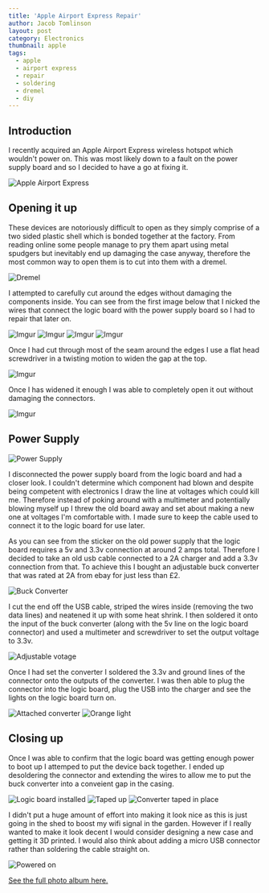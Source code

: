 ```yaml
---
title: 'Apple Airport Express Repair'
author: Jacob Tomlinson
layout: post
category: Electronics
thumbnail: apple
tags:
  - apple
  - airport express
  - repair
  - soldering
  - dremel
  - diy
---
```


## Introduction

I recently acquired an Apple Airport Express wireless hotspot which wouldn't power on. This was most likely down to a fault on the power supply board and so I decided to have a go at fixing it.

![Apple Airport Express](http://i.imgur.com/aCaCIhw.jpg)

## Opening it up

These devices are notoriously difficult to open as they simply comprise of a two sided plastic shell which is bonded together at the factory. From reading online some people manage to pry them apart using metal spudgers but inevitably end up damaging the case anyway, therefore the most common way to open them is to cut into them with a dremel.

![Dremel](http://i.imgur.com/8c8KRqP.jpg)

I attempted to carefully cut around the edges without damaging the components inside. You can see from the first image below that I nicked the wires that connect the logic board with the power supply board so I had to repair that later on.

![Imgur](http://i.imgur.com/nq7h7yT.jpg)
![Imgur](http://i.imgur.com/uXy0o4h.jpg)
![Imgur](http://i.imgur.com/ptvKTnJ.jpg)
![Imgur](http://i.imgur.com/qgMCZF9.jpg)

Once I had cut through most of the seam around the edges I use a flat head screwdriver in a twisting motion to widen the gap at the top.

![Imgur](http://i.imgur.com/XuHM7JE.jpg)

Once I has widened it enough I was able to completely open it out without damaging the connectors.

![Imgur](http://i.imgur.com/A3k1mME.jpg)

## Power Supply

![Power Supply](http://i.imgur.com/APjzufv.jpg)

I disconnected the power supply board from the logic board and had a closer look. I couldn't determine which component had blown and despite being competent with electronics I draw the line at voltages which could kill me. Therefore instead of poking around with a multimeter and potentially blowing myself up I threw the old board away and set about making a new one at voltages I'm comfortable with. I made sure to keep the cable used to connect it to the logic board for use later.

As you can see from the sticker on the old power supply that the logic board requires a 5v and 3.3v connection at around 2 amps total. Therefore I decided to take an old usb cable connected to a 2A charger and add a 3.3v connection from that. To achieve this I bought an adjustable buck converter that was rated at 2A from ebay for just less than £2.

![Buck Converter](http://i.imgur.com/5fKW5Sf.jpg)

I cut the end off the USB cable, striped the wires inside (removing the two data lines) and neatened it up with some heat shrink. I then soldered it onto the input of the buck converter (along with the 5v line on the logic board connector) and used a multimeter and screwdriver to set the output voltage to 3.3v.

![Adjustable votage](http://i.imgur.com/5ZqXbPr.jpg)

Once I had set the converter I soldered the 3.3v and ground lines of the connector onto the outputs of the converter. I was then able to plug the connector into the logic board, plug the USB into the charger and see the lights on the logic board turn on.

![Attached converter](http://i.imgur.com/iNiiBW6.jpg)
![Orange light](http://i.imgur.com/nOSFmPa.jpg)

## Closing up

Once I was able to confirm that the logic board was getting enough power to boot up I attemped to put the device back together. I ended up desoldering the connector and extending the wires to allow me to put the buck converter into a conveient gap in the casing.

![Logic board installed](http://i.imgur.com/rYvFxKA.jpg)
![Taped up](http://i.imgur.com/PDg3SI2.jpg)
![Converter taped in place](http://i.imgur.com/R4Fukiq.jpg)

I didn't put a huge amount of effort into making it look nice as this is just going in the shed to boost my wifi signal in the garden. However if I really wanted to make it look decent I would consider designing a new case and getting it 3D printed. I would also think about adding a micro USB connector rather than soldering the cable straight on.

![Powered on](http://i.imgur.com/hv8LPZT.jpg)

[See the full photo album here.](http://imgur.com/a/Yt1E7)
